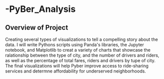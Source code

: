# -PyBer_Analysis

## Overview of Project
Creating several types of visualizations to tell a compelling story about the data. I will write Pythons scripts using Panda's libraries, the Jupyter notebook, and Matplotlib to creat a variety of charts that showcase the ralationship between the type of city, and the number of drivers and riders, as well as the percentage of total fares, riders and drivers by tupe of city. The final visualizations will help Pyber improve access to ride-sharing services and determne affordability for underserved neighborhoods.

